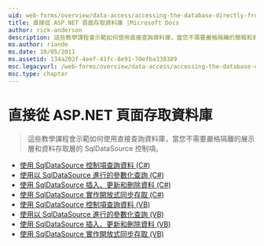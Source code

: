 ```yaml
---
uid: web-forms/overview/data-access/accessing-the-database-directly-from-an-aspnet-page/index
title: 直接從 ASP.NET 頁面存取資料庫 |Microsoft Docs
author: rick-anderson
description: 這些教學課程會示範如何使用直接查詢資料庫，當您不需要嚴格隔離的簡報和資料的 SqlDataSource 控制項...
ms.author: riande
ms.date: 10/05/2011
ms.assetid: 134a202f-4eef-41fc-8e91-70efba338389
msc.legacyurl: /web-forms/overview/data-access/accessing-the-database-directly-from-an-aspnet-page
msc.type: chapter
---
```

<a name="accessing-the-database-directly-from-an-aspnet-page"></a>直接從 ASP.NET 頁面存取資料庫
====================
> 這些教學課程會示範如何使用直接查詢資料庫，當您不需要嚴格隔離的展示層和資料存取層的 SqlDataSource 控制項。


- [使用 SqlDataSource 控制項查詢資料 (C#)](querying-data-with-the-sqldatasource-control-cs.md)
- [使用以 SqlDataSource 進行的參數化查詢 (C#)](using-parameterized-queries-with-the-sqldatasource-cs.md)
- [使用 SqlDataSource 插入、更新和刪除資料 (C#)](inserting-updating-and-deleting-data-with-the-sqldatasource-cs.md)
- [使用 SqlDataSource 實作開放式同步存取 (C#)](implementing-optimistic-concurrency-with-the-sqldatasource-cs.md)
- [使用 SqlDataSource 控制項查詢資料 (VB)](querying-data-with-the-sqldatasource-control-vb.md)
- [使用以 SqlDataSource 進行的參數化查詢 (VB)](using-parameterized-queries-with-the-sqldatasource-vb.md)
- [使用 SqlDataSource 插入、更新和刪除資料 (VB)](inserting-updating-and-deleting-data-with-the-sqldatasource-vb.md)
- [使用 SqlDataSource 實作開放式同步存取 (VB)](implementing-optimistic-concurrency-with-the-sqldatasource-vb.md)

